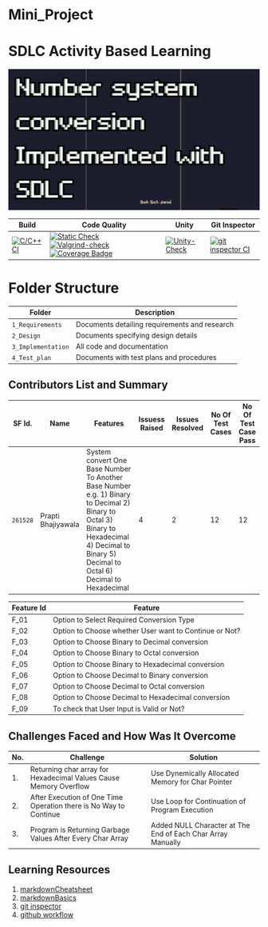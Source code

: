 # Mini_Project
# SDLC Activity Based Learning
![Banner](https://github.com/Prapti312/Mini_Project/blob/main/4_TestPlan/banner.png)



Build | Code Quality | Unity | Git Inspector
|---------|------------|-----------|----------------
[![C/C++ CI](https://github.com/Prapti312/Mini_Project/actions/workflows/c-cpp.yml/badge.svg)](https://github.com/Prapti312/Mini_Project/actions/workflows/c-cpp.yml)|[![Static Check](https://github.com/Prapti312/Mini_Project/actions/workflows/c-cppcheck.yml/badge.svg)](https://github.com/Prapti312/Mini_Project/actions/workflows/c-cppcheck.yml) [![Valgrind-check](https://github.com/Prapti312/Mini_Project/actions/workflows/Dynamic-code-quality.yml/badge.svg)](https://github.com/Prapti312/Mini_Project/actions/workflows/Dynamic-code-quality.yml) [![Coverage Badge](https://img.shields.io/badge/coverage-100%25-blue)]()  | [![Unity-Check](https://github.com/Prapti312/Mini_Project/actions/workflows/unity.yml/badge.svg)](https://github.com/Prapti312/Mini_Project/actions/workflows/unity.yml) | [![git inspector CI](https://github.com/Prapti312/Mini_Project/actions/workflows/gitinspector.yml/badge.svg)](https://github.com/Prapti312/Mini_Project/actions/workflows/gitinspector.yml)

# Folder Structure
Folder             | Description
-------------------| -----------------------------------------
`1_Requirements`   | Documents detailing requirements and research
`2_Design`         | Documents specifying design details
`3_Implementation` | All code and documentation
`4_Test_plan`      | Documents with test plans and procedures

## Contributors List and Summary

SF Id. |  Name   |    Features    | Issuess Raised |Issues Resolved|No Of Test Cases|No Of Test Case Pass
-------|---------|----------------|----------------|---------------|-------------|--------------
`261528` | Prapti Bhajiyawala  | System convert One Base Number To Another Base Number e.g. 1) Binary to Decimal 2) Binary to Octal 3) Binary to Hexadecimal 4) Decimal to Binary 5) Decimal to Octal 6) Decimal to Hexadecimal| 4   | 2  |12  |12    
   
| Feature Id | Feature |
| -----------|---------|
|F_01| Option to Select Required Conversion Type |
|F_02| Option to Choose whether User want to Continue or Not? |
|F_03| Option to Choose Binary to Decimal conversion |
|F_04| Option to Choose Binary to Octal conversion |
|F_05| Option to Choose Binary to Hexadecimal conversion |
|F_06| Option to Choose Decimal to Binary conversion |
|F_07| Option to Choose Decimal to Octal conversion  |
|F_08| Option to Choose Decimal to Hexadecimal conversion  |
|F_09| To check that User Input is Valid or Not? |

## Challenges Faced and How Was It Overcome
| No. | Challenge | Solution
|-----|-----------|--------
|1. | Returning char array for Hexadecimal Values Cause Memory Overflow | Use Dynemically Allocated Memory for Char Pointer 
|2. | After Execution of One Time Operation there is No Way to Continue  | Use Loop for Continuation of Program Execution|
|3. | Program is Returning Garbage Values After Every Char Array | Added NULL Character at The End of Each Char Array Manually


## Learning Resources
1. [markdownCheatsheet](https://github.com/adam-p/markdown-here/wiki/Markdown-Cheatsheet)
2. [markdownBasics](https://guides.github.com/features/mastering-markdown/)
3. [git inspector](https://github.com/ejwa/gitinspector.git)
4. [github workflow](https://docs.github.com/en/actions/learn-github-action)
